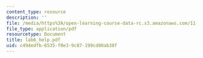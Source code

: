 ```yaml
---
content_type: resource
description: ''
file: /media/https%3A/open-learning-course-data-rc.s3.amazonaws.com/11-204-planning-communications-and-digital-media-fall-2004/c494edfb6535f0e39c87199cd00ab38f_lab6_help.pdf
file_type: application/pdf
resourcetype: Document
title: lab6_help.pdf
uid: c494edfb-6535-f0e3-9c87-199cd00ab38f
---
```

